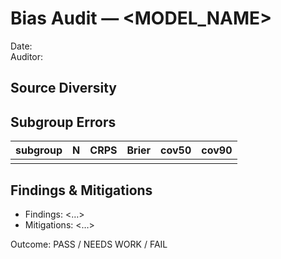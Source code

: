# Bias Audit — <MODEL_NAME>

Date: <YYYY-MM-DD>  
Auditor: <name>

## Source Diversity
<notes>

## Subgroup Errors
| subgroup | N | CRPS | Brier | cov50 | cov90 |
|----------|--|------|-------|-------|-------|
| <grp>    |   |      |       |       |       |

## Findings & Mitigations
- Findings: <…>
- Mitigations: <…>

Outcome: PASS / NEEDS WORK / FAIL
